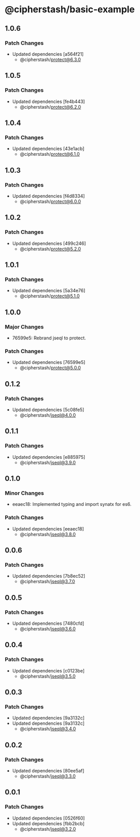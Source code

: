 # @cipherstash/basic-example

## 1.0.6

### Patch Changes

- Updated dependencies [a564f21]
  - @cipherstash/protect@6.3.0

## 1.0.5

### Patch Changes

- Updated dependencies [fe4b443]
  - @cipherstash/protect@6.2.0

## 1.0.4

### Patch Changes

- Updated dependencies [43e1acb]
  - @cipherstash/protect@6.1.0

## 1.0.3

### Patch Changes

- Updated dependencies [f4d8334]
  - @cipherstash/protect@6.0.0

## 1.0.2

### Patch Changes

- Updated dependencies [499c246]
  - @cipherstash/protect@5.2.0

## 1.0.1

### Patch Changes

- Updated dependencies [5a34e76]
  - @cipherstash/protect@5.1.0

## 1.0.0

### Major Changes

- 76599e5: Rebrand jseql to protect.

### Patch Changes

- Updated dependencies [76599e5]
  - @cipherstash/protect@5.0.0

## 0.1.2

### Patch Changes

- Updated dependencies [5c08fe5]
  - @cipherstash/jseql@4.0.0

## 0.1.1

### Patch Changes

- Updated dependencies [e885975]
  - @cipherstash/jseql@3.9.0

## 0.1.0

### Minor Changes

- eeaec18: Implemented typing and import synatx for es6.

### Patch Changes

- Updated dependencies [eeaec18]
  - @cipherstash/jseql@3.8.0

## 0.0.6

### Patch Changes

- Updated dependencies [7b8ec52]
  - @cipherstash/jseql@3.7.0

## 0.0.5

### Patch Changes

- Updated dependencies [7480cfd]
  - @cipherstash/jseql@3.6.0

## 0.0.4

### Patch Changes

- Updated dependencies [c0123be]
  - @cipherstash/jseql@3.5.0

## 0.0.3

### Patch Changes

- Updated dependencies [9a3132c]
- Updated dependencies [9a3132c]
  - @cipherstash/jseql@3.4.0

## 0.0.2

### Patch Changes

- Updated dependencies [80ee5af]
  - @cipherstash/jseql@3.3.0

## 0.0.1

### Patch Changes

- Updated dependencies [0526f60]
- Updated dependencies [fbb2bcb]
  - @cipherstash/jseql@3.2.0

